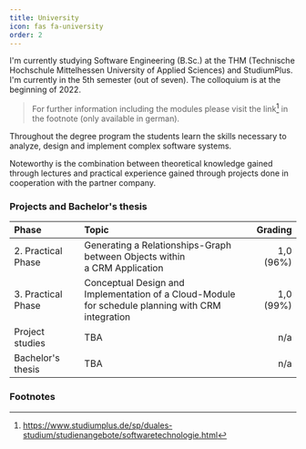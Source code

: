 ```yaml
---
title: University
icon: fas fa-university
order: 2
---
```

I'm currently studying Software Engineering (B.Sc.) at the THM (Technische Hochschule Mittelhessen University of Applied Sciences) and StudiumPlus.
I'm currently in the 5th semester (out of seven). The colloquium is at the beginning of 2022.

> For further information including the modules please visit the link[^sp-softwaretechnologie] in the footnote (only available in german).

Throughout the degree program the students learn the skills necessary to analyze, design and implement complex software systems.

Noteworthy is the combination between theoretical knowledge gained through lectures and practical experience gained through projects done in cooperation with the partner company. 

### Projects and Bachelor's thesis

| Phase                        | Topic                                                                                                    | Grading    |
|:-----------------------------|:---------------------------------------------------------------------------------------------------------|-----------:|
| 2. Practical Phase           | Generating a Relationships-Graph between Objects within <br /> a CRM Application                         | 1,0 (96%)  |
| 3. Practical Phase           | Conceptual Design and Implementation of a Cloud-Module <br /> for schedule planning with CRM integration | 1,0 (99%)  |
| Project studies              | TBA                                                                                                      | n/a        |
| Bachelor's thesis            | TBA                                                                                                      | n/a        |

### Footnotes

[^sp-softwaretechnologie]: <https://www.studiumplus.de/sp/duales-studium/studienangebote/softwaretechnologie.html>
[^fn-nth-2]: The 2nd footnote source